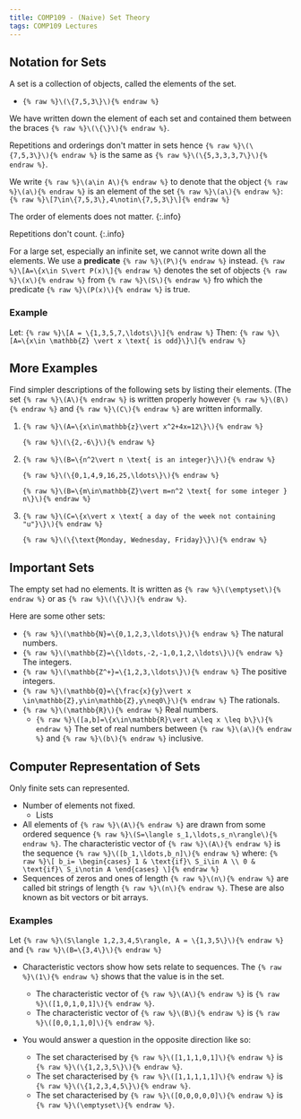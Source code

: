 ```yaml
---
title: COMP109 - (Naive) Set Theory
tags: COMP109 Lectures
---
```

## Notation for Sets
A set is a collection of objects, called the elements of the set. 

* `{% raw %}\(\{7,5,3\}\){% endraw %}`

We have written down the element of each set and contained them between the braces `{% raw %}\(\{\}\){% endraw %}`.

Repetitions and orderings don't matter in sets hence `{% raw %}\(\{7,5,3\}\){% endraw %}` is the same as `{% raw %}\(\{5,3,3,3,7\}\){% endraw %}`. 

We write `{% raw %}\(a\in A\){% endraw %}` to denote that the object `{% raw %}\(a\){% endraw %}` is an element of the set `{% raw %}\(a\){% endraw %}`: `{% raw %}\[7\in\{7,5,3\},4\notin\{7,5,3\}\]{% endraw %}`

The order of elements does not matter.
{:.info}

Repetitions don't count.
{:.info}

For a large set, especially an infinite set, we cannot write down all the elements. We use a **predicate** `{% raw %}\(P\){% endraw %}` instead.
`{% raw %}\[A=\{x\in S\vert P(x)\]{% endraw %}`
denotes the set of objects `{% raw %}\(x\){% endraw %}` from `{% raw %}\(S\){% endraw %}` fro which the predicate `{% raw %}\(P(x)\){% endraw %}` is true.

### Example
Let:
`{% raw %}\[A = \{1,3,5,7,\ldots\}\]{% endraw %}`
Then:
`{% raw %}\[A=\{x\in \mathbb{Z} \vert x \text{ is odd}\}\]{% endraw %}`

## More Examples
Find simpler descriptions of the following sets by listing their elements. (The set `{% raw %}\(A\){% endraw %}` is written properly however `{% raw %}\(B\){% endraw %}` and `{% raw %}\(C\){% endraw %}` are written informally.

1. `{% raw %}\(A=\{x\in\mathbb{z}\vert x^2+4x=12\}\){% endraw %}`

	`{% raw %}\(\{2,-6\}\){% endraw %}`
1. `{% raw %}\(B=\{n^2\vert n \text{ is an integer}\}\){% endraw %}`

	`{% raw %}\(\{0,1,4,9,16,25,\ldots\}\){% endraw %}`
	
	`{% raw %}\(B=\{m\in\mathbb{Z}\vert m=n^2 \text{ for some integer } n\}\){% endraw %}`
	
1. `{% raw %}\(C=\{x\vert x \text{ a day of the week not containing "u"}\}\){% endraw %}`
	
	`{% raw %}\(\{\text{Monday, Wednesday, Friday}\}\){% endraw %}`
	
## Important Sets
The empty set had no elements. It is written as `{% raw %}\(\emptyset\){% endraw %}` or as `{% raw %}\(\{\}\){% endraw %}`. 

Here are some other sets:

* `{% raw %}\(\mathbb{N}=\{0,1,2,3,\ldots\}\){% endraw %}` The natural numbers.
* `{% raw %}\(\mathbb{Z}=\{\ldots,-2,-1,0,1,2,\ldots\}\){% endraw %}` The integers.
* `{% raw %}\(\mathbb{Z^+}=\{1,2,3,\ldots\}\){% endraw %}` The positive integers.
* `{% raw %}\(\mathbb{Q}=\{\frac{x}{y}\vert x \in\mathbb{Z},y\in\mathbb{Z},y\neq0\}\){% endraw %}` The rationals.
* `{% raw %}\(\mathbb{R}\){% endraw %}` Real numbers.
	* `{% raw %}\([a,b]=\{x\in\mathbb{R}\vert a\leq x \leq b\}\){% endraw %}` The set of real numbers between `{% raw %}\(a\){% endraw %}` and `{% raw %}\(b\){% endraw %}` inclusive.
	
## Computer Representation of Sets
Only finite sets can represented.

* Number of elements not fixed.
	* Lists
* All elements of `{% raw %}\(A\){% endraw %}` are drawn from some ordered sequence `{% raw %}\(S=\langle s_1,\ldots,s_n\rangle\){% endraw %}`. The characteristic vector of `{% raw %}\(A\){% endraw %}` is the sequence `{% raw %}\([b_1,\ldots,b_n]\){% endraw %}` where:
`{% raw %}\[
    b_i=
    \begin{cases}
      1 & \text{if}\ S_i\in A \\
      0 & \text{if}\ S_i\notin A
    \end{cases}
\]{% endraw %}`
* Sequences of zeros and ones of length `{% raw %}\(n\){% endraw %}` are called bit strings of length `{% raw %}\(n\){% endraw %}`. These are also known as bit vectors or bit arrays.

### Examples
Let `{% raw %}\(S\langle 1,2,3,4,5\rangle, A = \{1,3,5\}\){% endraw %}` and `{% raw %}\(B=\{3,4\}\){% endraw %}`

* Characteristic vectors show how sets relate to sequences. The `{% raw %}\(1\){% endraw %}` shows that the value is in the set.
	* The characteristic vector of `{% raw %}\(A\){% endraw %}` is `{% raw %}\([1,0,1,0,1]\){% endraw %}`. 
	* The characteristic vector of `{% raw %}\(B\){% endraw %}` is `{% raw %}\([0,0,1,1,0]\){% endraw %}`.
	
* You would answer a question in the opposite direction like so:
	* The set characterised by `{% raw %}\([1,1,1,0,1]\){% endraw %}` is `{% raw %}\(\{1,2,3,5\}\){% endraw %}`.
	* The set characterised by `{% raw %}\([1,1,1,1,1]\){% endraw %}` is `{% raw %}\(\{1,2,3,4,5\}\){% endraw %}`.
	* The set characterised by `{% raw %}\([0,0,0,0,0]\){% endraw %}` is `{% raw %}\(\emptyset\){% endraw %}`.
